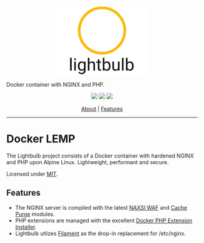 <p align="center">
  <a href="https://github.com/cloudbitsio/lightbulb-alpine"><img width="240" src="lightbulb.svg"></a>
</p>
<p>Docker container with NGINX and PHP.</p>
<p align="center">
  <img src="https://img.shields.io/docker/v/cloudbitsio/lightbulb-alpine?color=999&sort=semver">
  <img src="https://img.shields.io/docker/image-size/cloudbitsio/lightbulb-alpine?color=999&sort=semver">
  <img src="https://img.shields.io/docker/pulls/cloudbitsio/lightbulb-alpine?color=999&sort=semver">
</p>
<p align="center">
  <a href="#docker-lemp">About</a> |
  <a href="#features">Features</a>
</p>

---

# Docker LEMP 

The Lightbulb project consists of a Docker container with hardened NGINX and PHP upon Alpine Linux. Lightweight, performant and secure.

Licensed under [MIT](./LICENSE).

## Features

- The NGINX server is compiled with the latest [NAXSI WAF](https://github.com/nbs-system/naxsi) and [Cache Purge](https://github.com/FRiCKLE/ngx_cache_purge/) modules.
- PHP extensions are managed with the excellent [Docker PHP Extension Installer](https://github.com/mlocati/docker-php-extension-installer).
- Lightbulb utlizes [Filament](https://github.com/cloudbitsio/filament) as the drop-in replacement for /etc/nginx.